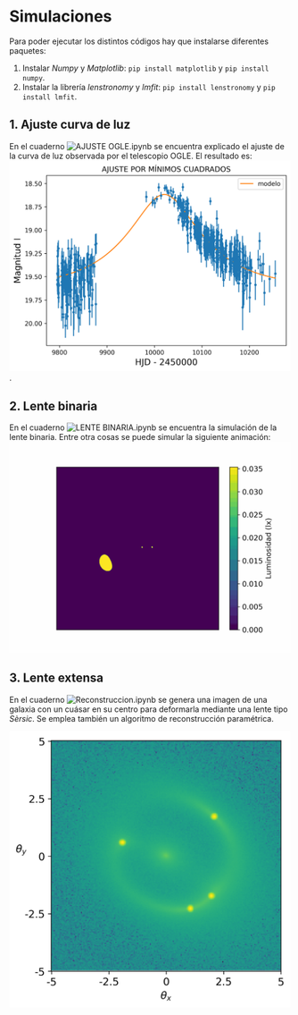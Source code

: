 # Simulaciones
Para poder ejecutar los distintos códigos hay que instalarse diferentes paquetes:
1. Instalar *Numpy* y *Matplotlib*: `pip install matplotlib` y `pip install numpy`.
1. Instalar la librería *lenstronomy* y *lmfit*: `pip install lenstronomy` y `pip install lmfit`. 
## 1. Ajuste curva de luz
En el cuaderno ![AJUSTE OGLE.ipynb](./Ajuste%20OGLE/Ajuste%20OGLE.ipynb) se encuentra explicado el ajuste de la curva de luz observada por el telescopio OGLE. El resultado es:
![](./gifs/Ajustecurvaluz.png).

## 2. Lente binaria
En el cuaderno ![LENTE BINARIA.ipynb](./Simulacion%20binaria/LENTE%20BINARIA.ipynb) se encuentra la simulación de la lente binaria. Entre otra cosas se puede simular la siguiente animación:
![](./gifs/binarianim.gif)

## 3. Lente extensa
En el cuaderno ![Reconstruccion.ipynb](./Lente%20extensa/Reconstruccion.ipynb) se genera una imagen de una galaxia con un  cuásar en su centro para deformarla mediante una lente tipo *Sèrsic*. Se emplea también un algoritmo de reconstrucción paramétrica.

![](./gifs/Imagenlensada.png)

